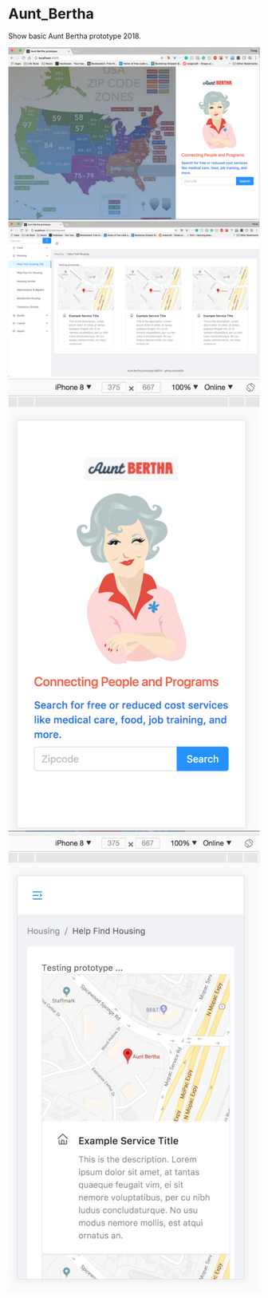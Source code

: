 # Aunt_Bertha

Show basic Aunt Bertha prototype 2018.

![Screenshot](./screenshot/firstpage.png)
![Screenshot](./screenshot/dashboard.png)
![Screenshot](./screenshot/firstpage_mobile.png)
![Screenshot](./screenshot/dashboard_mobile.png)
